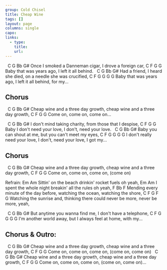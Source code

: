 ```yaml
---
group: Cold Chisel
title: Cheap Wine
tags: []
layout: page
columns: single
capo: 
links: 
  - type: 
    title: 
    url: 
---
```



&nbsp;    C                G             Bb                  G#
	Once I smoked a Danneman cigar, I drove a foreign car,
	              C        F G                G
	Baby that was years ago,  I left it all behind.
&nbsp;    C                G              Bb                      G#
	Had a friend, I heard she died, on a needle she was crucified,
	              C        F G                G     G   G
	Baby that was years ago,  I left it all behind, for my...

## Chorus
&nbsp;    C                 G               Bb                 G#
	Cheap wine and a three day growth, cheap wine and a three day growth,
	     C        F        G    G
	Come on, come on, come on...

&nbsp;    C                    G             Bb               G#
	I don't mind taking charity, from those that I despise,
	             C              F        G          G
	Baby I don't need your love, I don't, need your love.
&nbsp;    C             G                    Bb            G#
	Baby you can shout at me, but you can't meet my eyes,
		         C              F        G          G       G   G
	I don't really need your love, I don't, need your love, I got my...

## Chorus
&nbsp;    C                 G               Bb                 G#
	Cheap wine and a three day growth, cheap wine and a three day growth,
	     C        F        G         G
	Come on, come on, come on, (come on)

Refrain:
	Em                                            Am
	Sittin' on the beach drinkin' rocket fuels oh yeah,
	  Em                                              Am
	I spent the whole night breakin' all the rules oh yeah,
	F                                       Bb                  F
	Mending every minute of the day before, watching the ocean, watching the shore,
	C                         F                             G     F        G
	Watching the sunrise and, thinking there could never be more, never be more, yeah,

&nbsp;    C                      G          Bb                 G#
	But anytime you wanna find me, I don't have a telephone,
	            C          F      G              G     G    G
	I'm another world away, but I always feel at home, with my...

## Chorus & Outro:
&nbsp;    C                 G               Bb                 G#
	Cheap wine and a three day growth, cheap wine and a three day growth,
	     C        F        G         G
	Come on, come on, come on, (come on, come on)
&nbsp;    C                 G               Bb                 G#
	Cheap wine and a three day growth, cheap wine and a three day growth,
	     C        F        G         G
	Come on, come on, come on, (come on, come on)...

